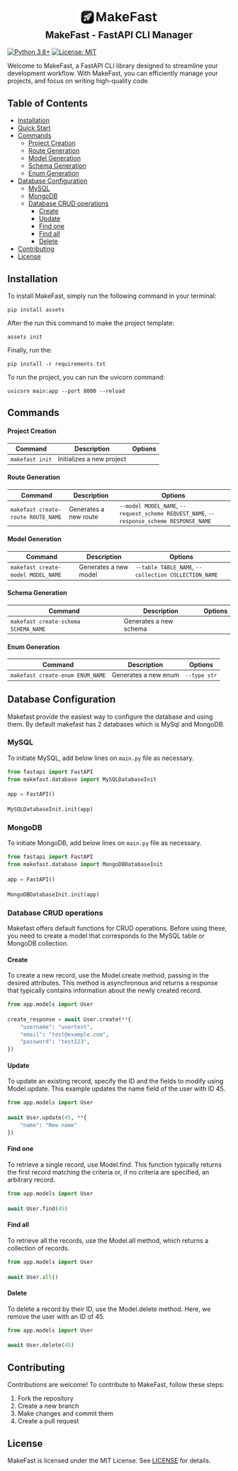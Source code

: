 <div align="center">
  <img height="50" src="https://raw.githubusercontent.com/playiiit/makefast/main/makefast/app/assets/makefast-logo-white-bg.png">
  <h2 style="margin-top: 0px;">
    MakeFast - FastAPI CLI Manager
  </h2>
</div>

[![Python 3.8+](https://img.shields.io/badge/python-3.8+-blue.svg)](https://www.python.org/downloads/)
[![License: MIT](https://img.shields.io/badge/License-MIT-yellow.svg)](https://opensource.org/licenses/MIT)

Welcome to MakeFast, a FastAPI CLI library designed to streamline your development workflow. With MakeFast, you can efficiently manage your projects, and focus on writing high-quality code.

## Table of Contents
- [Installation](#installation)
- [Quick Start](#quick-start)
- [Commands](#commands)
  - [Project Creation](#project-creation)
  - [Route Generation](#route-generation)
  - [Model Generation](#model-generation)
  - [Schema Generation](#schema-generation)
  - [Enum Generation](#enum-generation)
- [Database Configuration](#database-configuration)
  - [MySQL](#mysql)
  - [MongoDB](#mongodb)
  - [Database CRUD operations](#database-crud-operations)
    - [Create](#create)
    - [Update](#update)
    - [Find one](#find-one)
    - [Find all](#find-all)
    - [Delete](#delete)
- [Contributing](#contributing)
- [License](#license)

## Installation

To install MakeFast, simply run the following command in your terminal:
```shell
pip install assets
```
After the run this command to make the project template:
```shell
assets init
```
Finally, run the:
```shell
pip install -r requirements.txt
```
To run the project, you can run the uvicorn command:
```shell
uvicorn main:app --port 8000 --reload
```

## Commands

#### Project Creation
| Command | Description | Options |
| --- | --- | --- |
| `makefast init` | Initializes a new project |  |

#### Route Generation
| Command | Description | Options |
| --- | --- | --- |
| `makefast create-route ROUTE_NAME` | Generates a new route | `--model MODEL_NAME`, `--request_scheme REQUEST_NAME`, `--response_scheme RESPONSE_NAME` |

#### Model Generation
| Command | Description | Options |
| --- | --- | --- |
| `makefast create-model MODEL_NAME` | Generates a new model | `--table TABLE_NAME`, `--collection COLLECTION_NAME` |

#### Schema Generation
| Command | Description | Options |
| --- | --- | --- |
| `makefast create-schema SCHEMA_NAME` | Generates a new schema |  |

#### Enum Generation
| Command | Description | Options |
| --- | --- | --- |
| `makefast create-enum ENUM_NAME` | Generates a new enum | `--type str` |

## Database Configuration
Makefast provide the easiest way to configure the database and using them. By default makefast has 2 databases which is MySql and MongoDB.

### MySQL

To initiate MySQL, add below lines on `main.py` file as necessary.
```py
from fastapi import FastAPI
from makefast.database import MySQLDatabaseInit

app = FastAPI()

MySQLDatabaseInit.init(app)
```

### MongoDB

To initiate MongoDB, add below lines on `main.py` file as necessary.
```py
from fastapi import FastAPI
from makefast.database import MongoDBDatabaseInit

app = FastAPI()

MongoDBDatabaseInit.init(app)
```

### Database CRUD operations

Makefast offers default functions for CRUD operations. Before using these, you need to create a model that corresponds to the MySQL table or MongoDB collection.

#### Create
To create a new record, use the Model.create method, passing in the desired attributes. This method is asynchronous and returns a response that typically contains information about the newly created record.
```py
from app.models import User

create_response = await User.create(**{
    "username": "usertest",
    "email": "test@example.com",
    "password": "test123",
})
```
#### Update
To update an existing record, specify the ID and the fields to modify using Model.update. This example updates the name field of the user with ID 45.
```py
from app.models import User

await User.update(45, **{
    "name": "New name"
})
```
#### Find one
To retrieve a single record, use Model.find. This function typically returns the first record matching the criteria or, if no criteria are specified, an arbitrary record.
```py
from app.models import User

await User.find(45)
```
#### Find all
To retrieve all the records, use the Model.all method, which returns a collection of records.
```py
from app.models import User

await User.all()
```
#### Delete
To delete a record by their ID, use the Model.delete method. Here, we remove the user with an ID of 45.
```py
from app.models import User

await User.delete(45)
```

## Contributing

Contributions are welcome! To contribute to MakeFast, follow these steps:

1. Fork the repository
2. Create a new branch
3. Make changes and commit them
4. Create a pull request

## License

MakeFast is licensed under the MIT License. See [LICENSE](LICENSE) for details.